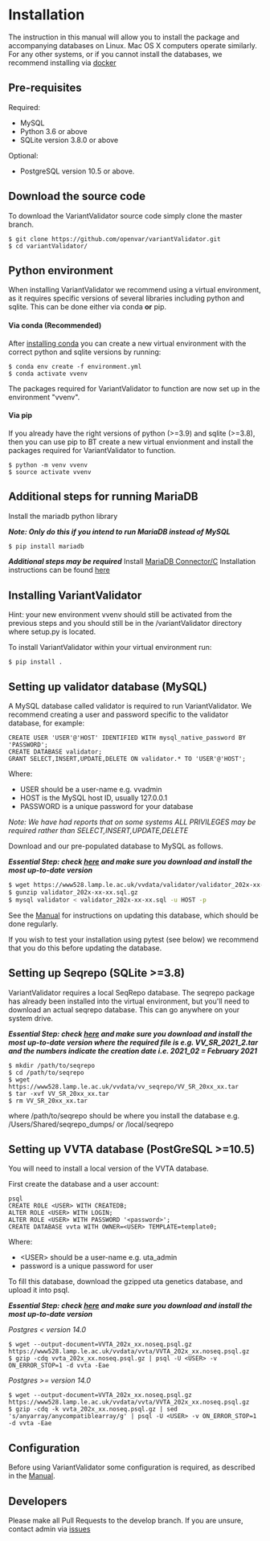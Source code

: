 # Installation

The instruction in this manual will allow you to install the package and accompanying databases on Linux. Mac OS X computers operate similarly.
For any other systems, or if you cannot install the databases, we recommend installing via [docker](https://github.com/openvar/rest_variantValidator/blob/master/docs/DOCKER.md)

## Pre-requisites

Required:
* MySQL
* Python 3.6 or above
* SQLite version 3.8.0 or above

Optional:
* PostgreSQL version 10.5 or above. 


## Download the source code

To download the VariantValidator source code simply clone the master branch.

```
$ git clone https://github.com/openvar/variantValidator.git
$ cd variantValidator/
```

## Python environment

When installing VariantValidator we recommend using a virtual environment, as it requires specific versions of several libraries including python and sqlite. This can be done either via conda **or** pip.

#### Via conda (Recommended) 
After [installing conda](https://docs.conda.io/projects/conda/en/latest/user-guide/install/) you can create a new virtual environment with the correct python and sqlite versions by running:
```
$ conda env create -f environment.yml
$ conda activate vvenv
```
The packages required for VariantValidator to function are now set up in the environment "vvenv".

#### Via pip

If you already have the right versions of python (>=3.9) and sqlite (>=3.8), then you can use pip to BT create a new virtual envionment and install the packages required for VariantValidator to function.

```
$ python -m venv vvenv
$ source activate vvenv
```

## Additional steps for running MariaDB
Install the mariadb python library

***Note: Only do this if you intend to run MariaDB instead of MySQL***
```bash
$ pip install mariadb
```
***Additional steps may be required***
Install [MariaDB Connector/C](https://downloads.mariadb.com/Connectors/c/)
Installation instructions can be found [here](https://mariadb.com/kb/en/about-mariadb-connector-c/) 

## Installing VariantValidator

Hint: your new environment vvenv should still be activated from the previous steps and you should still be in the /variantValidator directory where setup.py is located.

To install VariantValidator within your virtual environment run:
```
$ pip install .
```

## Setting up validator database (MySQL)

A MySQL database called validator is required to run VariantValidator. We recommend creating a user and password specific to the
validator database, for example:

```mysql
CREATE USER 'USER'@'HOST' IDENTIFIED WITH mysql_native_password BY 'PASSWORD';
CREATE DATABASE validator;
GRANT SELECT,INSERT,UPDATE,DELETE ON validator.* TO 'USER'@'HOST';
```

Where:
- USER should be a user-name e.g. vvadmin
- HOST is the MySQL host ID, usually 127.0.0.1
- PASSWORD is a unique password for your database

*Note: We have had reports that on some systems ALL PRIVILEGES may be required rather than SELECT,INSERT,UPDATE,DELETE*

Download and our pre-populated database to MySQL as follows. 

***Essential Step: check [here](https://www528.lamp.le.ac.uk/vvdata/validator/) and make sure you download and install the most up-to-date version***

```bash
$ wget https://www528.lamp.le.ac.uk/vvdata/validator/validator_202x-xx-xx.sql.gz
$ gunzip validator_202x-xx-xx.sql.gz
$ mysql validator < validator_202x-xx-xx.sql -u HOST -p
```

See the [Manual](MANUAL.md) for instructions on updating this database, which should be done regularly.

If you wish to test your installation using pytest (see below) we recommend that you do this before updating the database. 

## Setting up Seqrepo (SQLite >=3.8)

VariantValidator requires a local SeqRepo database. The seqrepo package has already been installed into the virtual environment, but you'll need to download an actual seqrepo database. This can go anywhere on your system drive.

***Essential Step: check [here](https://www528.lamp.le.ac.uk/vvdata/vv_seqrepo/) and make sure you download and install the most up-to-date version where the required file is
 e.g. VV_SR_2021_2.tar and the numbers indicate the creation date i.e. 2021_02 = February 2021***

```
$ mkdir /path/to/seqrepo
$ cd /path/to/seqrepo
$ wget https://www528.lamp.le.ac.uk/vvdata/vv_seqrepo/VV_SR_20xx_xx.tar
$ tar -xvf VV_SR_20xx_xx.tar
$ rm VV_SR_20xx_xx.tar
```
where /path/to/seqrepo should be where you install the database e.g. /Users/Shared/seqrepo_dumps/ or /local/seqrepo


## Setting up VVTA database (PostGreSQL >=10.5)

You will need to install a local version of the VVTA database. 

First create the database and a user account:

```
psql
CREATE ROLE <USER> WITH CREATEDB;
ALTER ROLE <USER> WITH LOGIN;
ALTER ROLE <USER> WITH PASSWORD '<password>';
CREATE DATABASE vvta WITH OWNER=<USER> TEMPLATE=template0;
```
Where:
- \<USER\> should be a user-name e.g. uta_admin
- password is a unique password for user

To fill this database, download the gzipped uta genetics database, and upload it into psql.

***Essential Step: check [here](https://www528.lamp.le.ac.uk/vvdata/vvta/) and make sure you download and install the most up-to-date version***

*Postgres < version 14.0*
```
$ wget --output-document=VVTA_202x_xx.noseq.psql.gz https://www528.lamp.le.ac.uk/vvdata/vvta/VVTA_202x_xx.noseq.psql.gz
$ gzip -cdq vvta_202x_xx.noseq.psql.gz | psql -U <USER> -v ON_ERROR_STOP=1 -d vvta -Eae
```

*Postgres >= version 14.0*
```
$ wget --output-document=VVTA_202x_xx.noseq.psql.gz https://www528.lamp.le.ac.uk/vvdata/vvta/VVTA_202x_xx.noseq.psql.gz
$ gzip -cdq -k vvta_202x_xx.noseq.psql.gz | sed 's/anyarray/anycompatiblearray/g' | psql -U <USER> -v ON_ERROR_STOP=1 -d vvta -Eae
```

## Configuration

Before using VariantValidator some configuration is required, as described in the [Manual](MANUAL.md).

## Developers

Please make all Pull Requests to the develop branch. If you are unsure, contact admin via [issues](https://github.com/openvar/variantValidator/issues)
